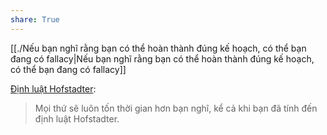 ```yaml
---
share: True
---
```

[[./Nếu bạn nghĩ rằng bạn có thể hoàn thành đúng kế hoạch, có thể bạn đang có fallacy|Nếu bạn nghĩ rằng bạn có thể hoàn thành đúng kế hoạch, có thể bạn đang có fallacy]] 

[Định luật Hofstadter](https://en.wikipedia.org/wiki/Hofstadter%27s_law): 
>Mọi thứ sẽ luôn tốn thời gian hơn bạn nghĩ, kể cả khi bạn đã tính đến định luật Hofstadter.
